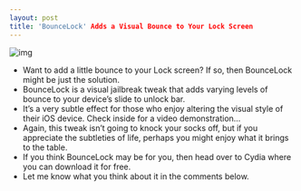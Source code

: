 ```yaml
---
layout: post
title: 'BounceLock' Adds a Visual Bounce to Your Lock Screen
---
```

![img](http://media.idownloadblog.com/wp-content/uploads/2011/10/BounceLock-e1320074030589.png)
* Want to add a little bounce to your Lock screen? If so, then BounceLock might be just the solution.
* BounceLock is a visual jailbreak tweak that adds varying levels of bounce to your device’s slide to unlock bar.
* It’s a very subtle effect for those who enjoy altering the visual style of their iOS device. Check inside for a video demonstration…
* Again, this tweak isn’t going to knock your socks off, but if you appreciate the subtleties of life, perhaps you might enjoy what it brings to the table.
* If you think BounceLock may be for you, then head over to Cydia where you can download it for free.
* Let me know what you think about it in the comments below.

